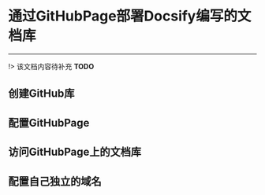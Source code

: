# 通过GitHubPage部署Docsify编写的文档库

---

!> 该文档内容待补充 **TODO**

## 创建GitHub库

## 配置GitHubPage

## 访问GitHubPage上的文档库

## 配置自己独立的域名